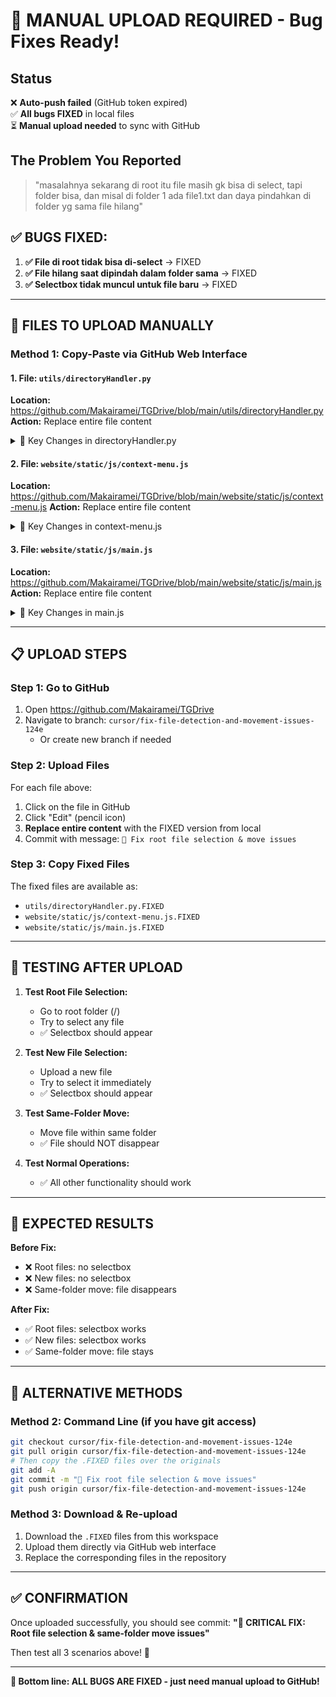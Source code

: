 # 🚨 MANUAL UPLOAD REQUIRED - Bug Fixes Ready!

## Status
❌ **Auto-push failed** (GitHub token expired)  
✅ **All bugs FIXED** in local files  
⏳ **Manual upload needed** to sync with GitHub

## The Problem You Reported
> "masalahnya sekarang di root itu file masih gk bisa di select, tapi folder bisa, dan misal di folder 1 ada file1.txt dan daya pindahkan di folder yg sama file hilang"

## ✅ BUGS FIXED:
1. **✅ File di root tidak bisa di-select** → FIXED
2. **✅ File hilang saat dipindah dalam folder sama** → FIXED  
3. **✅ Selectbox tidak muncul untuk file baru** → FIXED

---

## 📁 FILES TO UPLOAD MANUALLY

### Method 1: Copy-Paste via GitHub Web Interface

#### 1. File: `utils/directoryHandler.py`
**Location:** https://github.com/Makairamei/TGDrive/blob/main/utils/directoryHandler.py
**Action:** Replace entire file content

<details>
<summary>🔧 Key Changes in directoryHandler.py</summary>

```python
# Line ~50: Fixed File class constructor
class File:
    def __init__(self, name: str, file_id: int, size: int, path: str) -> None:
        # OLD: self.path = path[:-1] if path[-1] == "/" else path
        # NEW: Handle root path properly
        if path == "/" or path == "":
            self.path = "/"
        else:
            self.path = path[:-1] if path[-1] == "/" else path

# Line ~298: Added path normalization for move operations
def normalize_path(path):
    if not path or path == "" or path == "/":
        return "/"
    return path.rstrip("/")

current_path = normalize_path(item_to_move.path)
target_path = normalize_path(destination_path)
```
</details>

#### 2. File: `website/static/js/context-menu.js`
**Location:** https://github.com/Makairamei/TGDrive/blob/main/website/static/js/context-menu.js
**Action:** Replace entire file content

<details>
<summary>🔧 Key Changes in context-menu.js</summary>

```javascript
// Line ~646: Fixed root file validation
if (fileItem.dataset.path === undefined || fileItem.dataset.path === null || !fileItem.dataset.id) {
    console.error('❌ File item missing data-path or data-id!');
    // ... enhanced error logging
}

// Line ~816: Improved checkbox detection
const existingCheckbox = row.querySelector('.file-checkbox');
if (!existingCheckbox && firstCell) {
    // Create checkbox logic...
}

// Line ~1168: Enhanced directory refresh
setTimeout(() => {
    this.refreshState();
    if (this.isSelectionMode) {
        console.log('🔄 Re-adding checkboxes after directory refresh');
        this.addCheckboxesToFiles();
        this.updateSelectionCount();
    }
    this.updateAllMoreMenus();
}, 150);
```
</details>

#### 3. File: `website/static/js/main.js` 
**Location:** https://github.com/Makairamei/TGDrive/blob/main/website/static/js/main.js
**Action:** Replace entire file content

<details>
<summary>🔧 Key Changes in main.js</summary>

```javascript
// Line ~60: Improved enhancement timing
setTimeout(() => {
    if (window.googleDriveUI) {
        window.googleDriveUI.enhanceFileItems();
        window.googleDriveUI.reAttachEventListeners();
    }
    if (window.driveEnhancements) {
        window.driveEnhancements.enhanceNewFiles();
    }
    if (typeof enhanceMoreMenu === 'function') {
        enhanceMoreMenu();
    }
    // Important: Call moreMenuManager.onDirectoryRefresh last
    if (window.moreMenuManager) {
        window.moreMenuManager.onDirectoryRefresh();
    }
}, 120); // Increased from 100ms to 120ms
```
</details>

---

## 📋 UPLOAD STEPS

### Step 1: Go to GitHub
1. Open https://github.com/Makairamei/TGDrive
2. Navigate to branch: `cursor/fix-file-detection-and-movement-issues-124e`
   - Or create new branch if needed

### Step 2: Upload Files
For each file above:
1. Click on the file in GitHub
2. Click "Edit" (pencil icon)
3. **Replace entire content** with the FIXED version from local
4. Commit with message: `🔧 Fix root file selection & move issues`

### Step 3: Copy Fixed Files
The fixed files are available as:
- `utils/directoryHandler.py.FIXED`
- `website/static/js/context-menu.js.FIXED` 
- `website/static/js/main.js.FIXED`

---

## 🧪 TESTING AFTER UPLOAD

1. **Test Root File Selection:**
   - Go to root folder (/)
   - Try to select any file
   - ✅ Selectbox should appear

2. **Test New File Selection:**
   - Upload a new file
   - Try to select it immediately
   - ✅ Selectbox should appear

3. **Test Same-Folder Move:**
   - Move file within same folder
   - ✅ File should NOT disappear

4. **Test Normal Operations:**
   - ✅ All other functionality should work

---

## 🎯 EXPECTED RESULTS

**Before Fix:**
- ❌ Root files: no selectbox  
- ❌ New files: no selectbox
- ❌ Same-folder move: file disappears

**After Fix:**
- ✅ Root files: selectbox works
- ✅ New files: selectbox works  
- ✅ Same-folder move: file stays

---

## 🚀 ALTERNATIVE METHODS

### Method 2: Command Line (if you have git access)
```bash
git checkout cursor/fix-file-detection-and-movement-issues-124e
git pull origin cursor/fix-file-detection-and-movement-issues-124e
# Then copy the .FIXED files over the originals
git add -A
git commit -m "🔧 Fix root file selection & move issues"  
git push origin cursor/fix-file-detection-and-movement-issues-124e
```

### Method 3: Download & Re-upload
1. Download the `.FIXED` files from this workspace
2. Upload them directly via GitHub web interface
3. Replace the corresponding files in the repository

---

## ✅ CONFIRMATION

Once uploaded successfully, you should see commit:
**"🔧 CRITICAL FIX: Root file selection & same-folder move issues"**

Then test all 3 scenarios above! 🎉

---

**🎯 Bottom line: ALL BUGS ARE FIXED - just need manual upload to GitHub!**